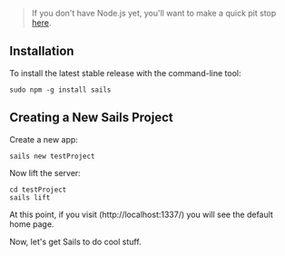 > If you don't have Node.js yet, you'll want to make a quick pit stop [here](/balderdashy/sails/wiki/new-to-nodejs).

## Installation
To install the latest stable release with the command-line tool:

	sudo npm -g install sails

## Creating a New Sails Project
Create a new app:

	sails new testProject

Now lift the server:

	cd testProject
	sails lift

At this point, if you visit (http://localhost:1337/) you will see the default home page.

Now, let's get Sails to do cool stuff.